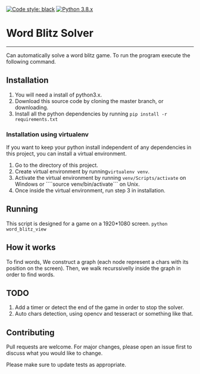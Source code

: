[![Code style: black](https://img.shields.io/badge/code%20style-black-000000.svg)](https://github.com/psf/black) [![Python 3.8.x](https://img.shields.io/badge/python-3.8.x-blue.svg)](https://www.python.org/downloads/release/python-380/)
# Word Blitz Solver
***

Can automatically solve a word blitz game. To run the program execute the following command.

## Installation
1. You will need a install of python3.x.
2. Download this source code by cloning the master branch, or downloading.
3. Install all the python dependencies by running ```pip install -r requirements.txt```

### Installation using virtualenv
If you want to keep your python install independent of any dependencies in this project, you can install a virtual environment.
1. Go to the directory of this project.
2. Create virtual environment by running```virtualenv venv```.
3. Activate the virtual environment by running ```venv/Scripts/activate``` on Windows or ````source venv/bin/activate``` on Unix.
4. Once inside the virtual environment, run step 3 in installation.

## Running
This script is designed for a game on a 1920*1080 screen.
```python word_blitz_view```

## How it works
To find words, We construct a graph (each node represent a chars with its position on the screen).
Then, we walk recurssivelly inside the graph in order to find words.

## TODO
1. Add a timer or detect the end of the game in order to stop the solver.
2. Auto chars detection, using opencv and tesseract or something like that.

## Contributing
Pull requests are welcome. For major changes, please open an issue first to discuss what you would like to change.

Please make sure to update tests as appropriate.